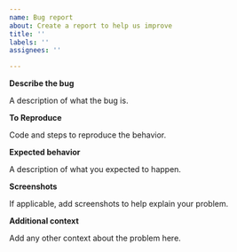 ```yaml
---
name: Bug report
about: Create a report to help us improve
title: ''
labels: ''
assignees: ''

---
```


**Describe the bug**

A description of what the bug is.

**To Reproduce**

Code and steps to reproduce the behavior.

**Expected behavior**

A description of what you expected to happen.

**Screenshots**

If applicable, add screenshots to help explain your problem.

**Additional context**

Add any other context about the problem here.
